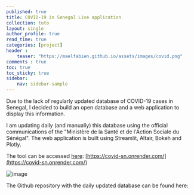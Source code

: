 ```yaml
---
published: true
title: COVID-19 in Senegal Live application 
collection: tuto
layout: single
author_profile: true
read_time: true
categories: [project]
header :
    teaser: "https://maelfabien.github.io/assets/images/covid.png"
comments : true
toc: true
toc_sticky: true
sidebar:
    nav: sidebar-sample
---
```


Due to the lack of regularly updated database of COVID-19 cases in Senegal, I decided to build an open database and a web application to display this information. 

I am updating daily (and manually) this database using the official communications of the "Ministère de la Santé et de l'Action Sociale du Sénégal". The web application is built using Streamlit, Altair, Bokeh and Plotly.

The tool can be accessed [here](https://covid-sn.onrender.com/): [https://covid-sn.onrender.com/](https://covid-sn.onrender.com/)

![image](https://maelfabien.github.io/assets/images/covid.png)

The Github repository with the daily updated database can be found here:

<div class="github-card" data-github="maelfabien/COVID-19-Senegal" data-width="100%" data-height="" data-theme="default"></div>
<script src="//cdn.jsdelivr.net/github-cards/latest/widget.js"></script>


